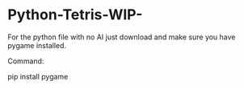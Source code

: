 # Python-Tetris-WIP-

For the python file with no AI just download and make sure you have pygame installed.

Command:

pip install pygame
